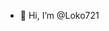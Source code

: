 - 👋 Hi, I’m @Loko721


<!---
Loko721/Loko721 is a ✨ special ✨ repository because its `README.md` (this file) appears on your GitHub profile.
You can click the Preview link to take a look at your changes.
--->
